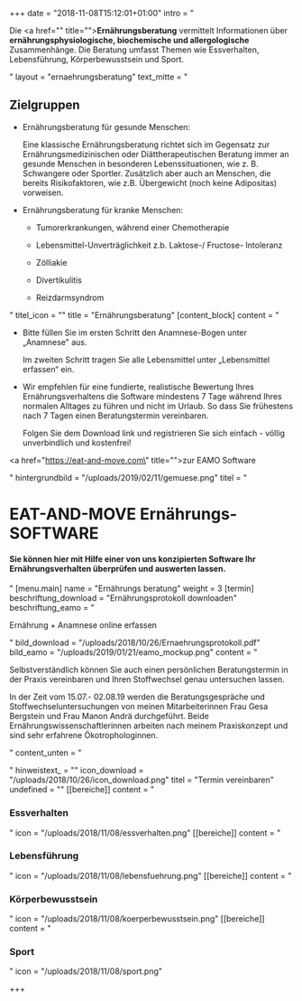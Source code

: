 +++
date = "2018-11-08T15:12:01+01:00"
intro = "<p>Die <a href=\"\" title=\"\"><strong>Ernährungsberatung</strong></a> vermittelt Informationen über <strong>ernährungsphysiologische, biochemische und allergologische</strong> Zusammenhänge. Die Beratung umfasst Themen wie Essverhalten, Lebensführung, Körperbewusstsein und Sport.</p>"
layout = "ernaehrungsberatung"
text_mitte = "<h2>Zielgruppen</h2><ul><li><p>Ernährungsberatung für gesunde Menschen:</p><p>Eine klassische Ernährungsberatung richtet sich im Gegensatz zur Ernährungsmedizinischen oder Diättherapeutischen Beratung immer an gesunde Menschen in besonderen Lebenssituationen, wie z. B. Schwangere oder Sportler. Zusätzlich aber auch an Menschen, die bereits Risikofaktoren, wie z.B. Übergewicht (noch keine Adipositas) vorweisen.</p></li><li><p>Ernährungsberatung für kranke Menschen:</p><ul><li><p>Tumorerkrankungen, während einer Chemotherapie</p></li><li><p>Lebensmittel-Unverträglichkeit z.b. Laktose-/ Fructose- Intoleranz</p></li><li><p>Zölliakie</p></li><li><p>Divertikulitis</p></li><li><p>Reizdarmsyndrom</p></li></ul></li></ul>"
titel_icon = ""
title = "Ernährungsberatung"
[content_block]
content = "<ul><li><p>Bitte füllen Sie im ersten Schritt den Anamnese-Bogen unter „Anamnese\" aus.</p><p>Im zweiten Schritt tragen Sie alle Lebensmittel unter „Lebensmittel erfassen“ ein.</p></li><li><p>Wir empfehlen für eine fundierte, realistische Bewertung Ihres Ernährungsverhaltens die Software mindestens 7 Tage während Ihres normalen Alltages zu führen und nicht im Urlaub. So dass Sie frühestens nach 7 Tagen einen Beratungstermin vereinbaren.</p><p>Folgen Sie dem Download link und registrieren Sie sich einfach - völlig unverbindlich und kostenfrei!</p></li></ul><p></p><p><a href=\"https://eat-and-move.com\" title=\"\">zur EAMO Software</a></p><p></p><p></p><p></p>"
hintergrundbild = "/uploads/2019/02/11/gemuese.png"
titel = "<h1><strong>EAT-AND-MOVE Ernährungs-SOFTWARE</strong></h1><h4>Sie können hier mit Hilfe einer von uns konzipierten Software Ihr Ernährungsverhalten überprüfen und auswerten lassen.</h4>"
[menu.main]
name = "Ernährungs beratung"
weight = 3
[termin]
beschriftung_download = "Ernährungsprotokoll downloaden"
beschriftung_eamo = "<p>Ernährung + Anamnese online erfassen</p>"
bild_download = "/uploads/2018/10/26/Ernaehrungsprotokoll.pdf"
bild_eamo = "/uploads/2019/01/21/eamo_mockup.png"
content = "<p>Selbstverständlich können Sie auch einen persönlichen Beratungstermin in der Praxis vereinbaren und Ihren Stoffwechsel genau untersuchen lassen.</p><p>In der Zeit vom 15.07.- 02.08.19 werden die Beratungsgespräche und Stoffwechseluntersuchungen von meinen Mitarbeiterinnen Frau Gesa Bergstein und Frau Manon Andrä durchgeführt. Beide Ernährungswissenschaftlerinnen arbeiten nach meinem Praxiskonzept und sind sehr erfahrene Ökotrophologinnen.</p>"
content_unten = "<p></p>"
hinweistext_ = ""
icon_download = "/uploads/2018/10/26/icon_download.png"
titel = "Termin vereinbaren"
undefined = ""
[[bereiche]]
content = "<h3>Essverhalten</h3>"
icon = "/uploads/2018/11/08/essverhalten.png"
[[bereiche]]
content = "<h3>Lebensführung</h3>"
icon = "/uploads/2018/11/08/lebensfuehrung.png"
[[bereiche]]
content = "<h3>Körperbewusstsein</h3>"
icon = "/uploads/2018/11/08/koerperbewusstsein.png"
[[bereiche]]
content = "<h3>Sport</h3>"
icon = "/uploads/2018/11/08/sport.png"

+++
